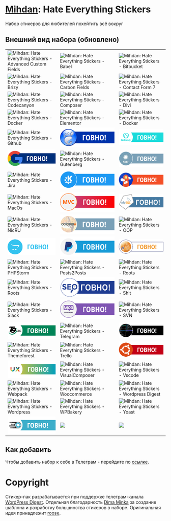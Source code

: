 # [Mihdan](https://github.com/mihdan/mihdan-hate-everything-stickers): Hate Everything Stickers
Набор стикеров для любителей похейтить всё вокруг

## Внешний вид набора (обновлено)
|   |   |   |
|---|---|---|
| ![Mihdan: Hate Everything Stickers - Advanced Custom Fields](./dist/advanced-custom-fields.png) | ![Mihdan: Hate Everything Stickers - Babel](./dist/babel.png) | ![Mihdan: Hate Everything Stickers - Bitbucket](./dist/bitbucket.png) | 
| ![Mihdan: Hate Everything Stickers - Brizy](./dist/brizy.png) | ![Mihdan: Hate Everything Stickers - Carbon Fields](./dist/carbon-fields.png) | ![Mihdan: Hate Everything Stickers - Contact Form 7](./dist/cf7.png)
| ![Mihdan: Hate Everything Stickers - Codecanyon](./dist/codecanyon.png) | ![Mihdan: Hate Everything Stickers - Composer](./dist/composer.png) | ![Mihdan: Hate Everything Stickers - Divi](./dist/divi.png)
| ![Mihdan: Hate Everything Stickers - Docker](./dist/docker.png) | ![Mihdan: Hate Everything Stickers - Elementor](./dist/elementor.png) | ![Mihdan: Hate Everything Stickers - Docker](./dist/docker.png)
| ![Mihdan: Hate Everything Stickers - Github](./dist/github.png)                           | ![Mihdan: Hate Everything Stickers - Gnome](./dist/gnome.png)         | ![Mihdan: Hate Everything Stickers - GoDaddy](./dist/godaddy.png)         |
| ![Mihdan: Hate Everything Stickers - Google](./dist/google.png)                                 | ![Mihdan: Hate Everything Stickers - Gutenberg](./dist/gutenberg.png)     | ![Mihdan: Hate Everything Stickers - Habr](./dist/habr.png)       |
| ![Mihdan: Hate Everything Stickers - Jira](./dist/jira.png)                                   | ![Mihdan: Hate Everything Stickers - Kde](./dist/kde.png)                 | ![Mihdan: Hate Everything Stickers - Lighthouse](./dist/lighthouse.png)               |
| ![Mihdan: Hate Everything Stickers - MacOs](./dist/macos.png)                                   | ![Mihdan: Hate Everything Stickers - MVC](./dist/mvc.png)          | ![Mihdan: Hate Everything Stickers - MySQL](./dist/mysql.png)         |
| ![Mihdan: Hate Everything Stickers - NicRU](./dist/nic-ru-center.png)                            | ![Mihdan: Hate Everything Stickers - OctoberCMS](./dist/octobercms.png)                   | ![Mihdan: Hate Everything Stickers - OOP](./dist/oop.png)             |
| ![Mihdan: Hate Everything Stickers - Opencart](./dist/opencart.png)               | ![Mihdan: Hate Everything Stickers - PayPal](./dist/paypal.png)     | ![Mihdan: Hate Everything Stickers - PhpMyAdmin](./dist/phpmyadmin.png)             |
| ![Mihdan: Hate Everything Stickers - PHPStorm](./dist/phpstorm.png)                                  | ![Mihdan: Hate Everything Stickers - Posts2Posts](./dist/posts2posts.png)           | ![Mihdan: Hate Everything Stickers - Roots](./dist/roots.png)     |
| ![Mihdan: Hate Everything Stickers - Roots](./dist/roots.png)                                       | ![Mihdan: Hate Everything Stickers - Seo](./dist/seo.png)                 | ![Mihdan: Hate Everything Stickers - Shit](./dist/shit.png)               |
| ![Mihdan: Hate Everything Stickers - Slack](./dist/slack.png)                               | ![Mihdan: Hate Everything Stickers - Woo Storefront](./dist/storefront.png)     | ![Mihdan: Hate Everything Stickers - SVN](./dist/svn.png)                   |
| ![Mihdan: Hate Everything Stickers - T9](./dist/t9.png)                                     | ![Mihdan: Hate Everything Stickers - Telegram](./dist/telegram.png)         | ![Mihdan: Hate Everything Stickers - Terminator](./dist/terminator.png) |
| ![Mihdan: Hate Everything Stickers - Themeforest](./dist/themeforest.png)                                     | ![Mihdan: Hate Everything Stickers - Trello](./dist/trello.png)         | ![Mihdan: Hate Everything Stickers - Ubuntu](./dist/ubuntu.png) |
| ![Mihdan: Hate Everything Stickers - UX](./dist/ux.png)                                     | ![Mihdan: Hate Everything Stickers - VisualComposer](./dist/visual-composer.png)         | ![Mihdan: Hate Everything Stickers - Vscode](./dist/vscode.png) |
| ![Mihdan: Hate Everything Stickers - Webpack](./dist/webpack.png)                                     | ![Mihdan: Hate Everything Stickers - Woocommerce](./dist/woocommerce.png)         | ![Mihdan: Hate Everything Stickers - Wordpress Digest](./dist/wordpress-digest.png) |
| ![Mihdan: Hate Everything Stickers - Wordpress](./dist/wordpress.png)                                     | ![Mihdan: Hate Everything Stickers - WPBakery](./dist/wpbakery.png)         | ![Mihdan: Hate Everything Stickers - Yoast](./dist/yoast.png) |
| ![Mihdan: Hate Everything Stickers - zImageOptimizer](./dist/zImageOptimizer.png)                                     | ![ ]( )         | ![  ](  ) |

## Как добавить

Чтобы добавить набор к себе в Телеграм - перейдите по [ссылке](https://t.me/addstickers/r223r23r23).

# Copyright

Стикер-пак разрабатывается при поддержке телеграм-канала [WordPress Digest](https://t.me/wordpress_digest). Отдельная благодарность [Dima Minka](https://github.com/DimaMinka) за создание шаблона и разработку большинства стикеров в наборе. Оригинальная идея принадлежит [roose](https://github.com/roose?).
